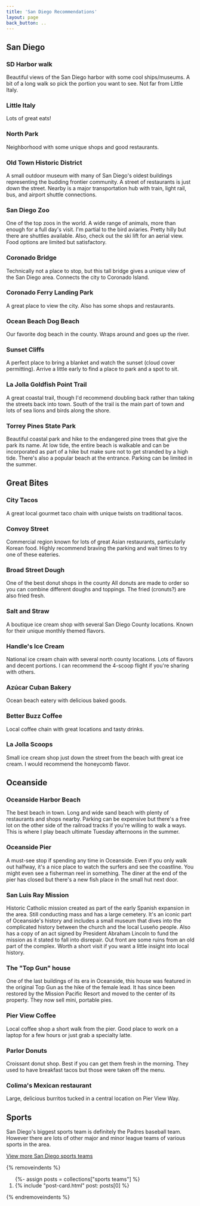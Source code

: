 ```yaml
---
title: 'San Diego Recommendations'
layout: page
back_button: ..
---
```


## San Diego

### SD Harbor walk

Beautiful views of the San Diego harbor with some cool ships/museums. A bit of a long walk so pick the portion you want to see. Not far from Little Italy.

### Little Italy

Lots of great eats!

### North Park

Neighborhood with some unique shops and good restaurants.

### Old Town Historic District

A small outdoor museum with many of San Diego's oldest buildings representing the budding frontier community. A street of restaurants is just down the street. Nearby is a major transportation hub with train, light rail, bus, and airport shuttle connections. 

### San Diego Zoo

One of the top zoos in the world. A wide range of animals, more than enough for a full day's visit.
I'm partial to the bird aviaries.
Pretty hilly but there are shuttles available.
Also, check out the ski lift for an aerial view. Food options are limited but satisfactory.

### Coronado Bridge

Technically not a place to stop, but this tall bridge gives a unique view of the San Diego area. Connects the city to Coronado Island. 

### Coronado Ferry Landing Park

A great place to view the city. Also has some shops and restaurants.

### Ocean Beach Dog Beach

Our favorite dog beach in the county. Wraps around and goes up the river.

### Sunset Cliffs

A perfect place to bring a blanket and watch the sunset (cloud cover permitting). Arrive a little early to find a place to park and a spot to sit. 

### La Jolla Goldfish Point Trail

A great coastal trail, though I'd recommend doubling back rather than taking the streets back into town.
South of the trail is the main part of town and lots of sea lions and birds along the shore.

### Torrey Pines State Park

Beautiful coastal park and hike to the endangered pine trees that give the park its name.
At low tide, the entire beach is walkable and can be incorporated as part of a hike but make sure not to get stranded by a high tide.
There's also a popular beach at the entrance.
Parking can be limited in the summer.

## Great Bites

### City Tacos

A great local gourmet taco chain with unique twists on traditional tacos.

### Convoy Street

Commercial region known for lots of great Asian restaurants, particularly Korean food. Highly recommend braving the parking and wait times to try one of these eateries. 

### Broad Street Dough

One of the best donut shops in the county
All donuts are made to order so you can combine different doughs and toppings. The fried (cronuts?) are also fried fresh. 

### Salt and Straw 

A boutique ice cream shop with several San Diego County locations. Known for their unique monthly themed flavors. 

### Handle's Ice Cream

National ice cream chain with several north county locations. Lots of flavors and decent portions.
I can recommend the 4-scoop flight if you're sharing with others. 

### Azúcar Cuban Bakery

Ocean beach eatery with delicious baked goods.

### Better Buzz Coffee

Local coffee chain with great locations and tasty drinks.

### La Jolla Scoops 

Small ice cream shop just down the street from the beach with great ice cream. I would recommend the honeycomb flavor.

## Oceanside

### Oceanside Harbor Beach

The best beach in town. Long and wide sand beach with plenty of restaurants and shops nearby. Parking can be expensive but there's a free lot on the other side of the railroad tracks if you're willing to walk a ways. This is where I play beach ultimate Tuesday afternoons in the summer.

### Oceanside Pier

A must-see stop if spending any time in Oceanside.
Even if you only walk out halfway, it's a nice place to watch the surfers and see the coastline.
You might even see a fisherman reel in something.
The diner at the end of the pier has closed but there's a new fish place in the small hut next door.

### San Luis Ray Mission

Historic Catholic mission created as part of the early Spanish expansion in the area.
Still conducting mass and has a large cemetery.
It's an iconic part of Oceanside's history and includes a small museum that dives into the complicated history between the church and the local Luseño people.
Also has a copy of an act signed by President Abraham Lincoln to fund the mission as it stated to fall into disrepair. Out front are some ruins from an old part of the complex. Worth a short visit if you want a little insight into local history. 

### The "Top Gun" house

One of the last buildings of its era in Oceanside, this house was featured in the original Top Gun as the hike of the female lead.
It has since been restored by the Mission Pacific Resort and moved to the center of its property. They now sell mini, portable pies.


### Pier View Coffee

Local coffee shop a short walk from the pier.
Good place to work on a laptop for a few hours or just grab a specialty latte.

### Parlor Donuts

Croissant donut shop.
Best if you can get them fresh in the morning.
They used to have breakfast tacos but those were taken off the menu. 

### Colima's Mexican restaurant

Large, delicious burritos tucked in a central location on Pier View Way.

## Sports

San Diego's biggest sports team is definitely the Padres baseball team.
However there are lots of other major and minor league teams of various sports in the area.

[View more San Diego sports teams](./sports/)

{% removeindents %}
<ol class="post-list">
  {%- assign posts = collections["sports teams"] %}
  <li>{% include "post-card.html" post: posts[0] %}</li>
</ol>
{% endremoveindents %}
